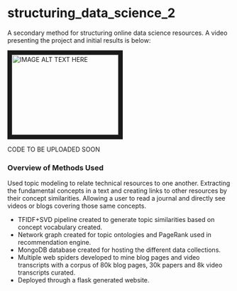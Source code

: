 # structuring_data_science_2
A secondary method for structuring online data science resources.
A video presenting the project and initial results is below:

<a href="http://www.youtube.com/watch?feature=player_embedded&v=tpAQ-9vlJtw" target="_blank"><img src="http://img.youtube.com/vi/tpAQ-9vlJtw/0.jpg" 
alt="IMAGE ALT TEXT HERE" width="240" height="180" border="10" /></a>

CODE TO BE UPLOADED SOON

### Overview of Methods Used
Used topic modeling to relate technical resources to one another.  Extracting the fundamental concepts in a text and creating links to other resources by their concept similarities. Allowing a user to read a journal and directly see videos or blogs covering those same concepts.
- TFIDF+SVD pipeline created to generate topic similarities based on concept vocabulary created. 
- Network graph created for topic ontologies and PageRank used in recommendation engine.
- MongoDB database created for hosting the different data collections.
- Multiple web spiders developed to mine blog pages and video transcripts with a corpus of 80k blog pages, 30k papers and 8k video transcripts curated.
- Deployed through a flask generated website.
